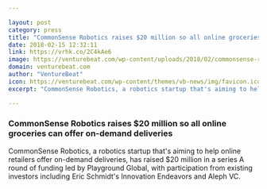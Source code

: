 ```yaml
---

layout: post
category: press
title: "CommonSense Robotics raises $20 million so all online groceries can offer on-demand deliveries"
date: 2018-02-15 12:32:11
link: https://vrhk.co/2C4kAe6
image: https://venturebeat.com/wp-content/uploads/2018/02/commonsense-robotics-42.jpg?fit=780%2C480&strip=all
domain: venturebeat.com
author: "VentureBeat"
icon: https://venturebeat.com/wp-content/themes/vb-news/img/favicon.ico
excerpt: "CommonSense Robotics, a robotics startup that's aiming to help online retailers offer on-demand deliveries, has raised $20 million in a series A round of funding led by Playground Global, with participation from existing investors including Eric Schmidt's Innovation Endeavors and Aleph VC."

---
```


### CommonSense Robotics raises $20 million so all online groceries can offer on-demand deliveries

CommonSense Robotics, a robotics startup that's aiming to help online retailers offer on-demand deliveries, has raised $20 million in a series A round of funding led by Playground Global, with participation from existing investors including Eric Schmidt's Innovation Endeavors and Aleph VC.